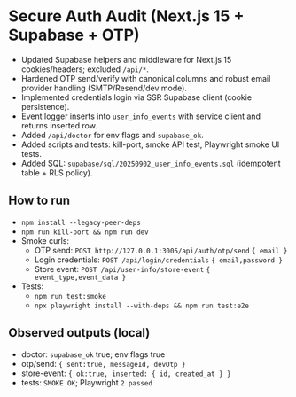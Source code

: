 # Secure Auth Audit (Next.js 15 + Supabase + OTP)

- Updated Supabase helpers and middleware for Next.js 15 cookies/headers; excluded `/api/*`.
- Hardened OTP send/verify with canonical columns and robust email provider handling (SMTP/Resend/dev mode).
- Implemented credentials login via SSR Supabase client (cookie persistence).
- Event logger inserts into `user_info_events` with service client and returns inserted row.
- Added `/api/doctor` for env flags and `supabase_ok`.
- Added scripts and tests: kill-port, smoke API test, Playwright smoke UI tests.
- Added SQL: `supabase/sql/20250902_user_info_events.sql` (idempotent table + RLS policy).

## How to run
- `npm install --legacy-peer-deps`
- `npm run kill-port && npm run dev`
- Smoke curls:
  - OTP send: `POST http://127.0.0.1:3005/api/auth/otp/send` `{ email }`
  - Login credentials: `POST /api/login/credentials` `{ email,password }`
  - Store event: `POST /api/user-info/store-event` `{ event_type,event_data }`
- Tests:
  - `npm run test:smoke`
  - `npx playwright install --with-deps && npm run test:e2e`

## Observed outputs (local)
- doctor: `supabase_ok` true; env flags true
- otp/send: `{ sent:true, messageId, devOtp }`
- store-event: `{ ok:true, inserted: { id, created_at } }`
- tests: `SMOKE OK`; Playwright `2 passed`
